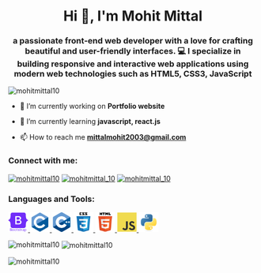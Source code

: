 <h1 align="center">Hi 👋, I'm Mohit Mittal</h1>
<h3 align="center">a passionate front-end web developer with a love for crafting beautiful and user-friendly interfaces. 💻 I specialize in building responsive and interactive web applications using modern web technologies such as HTML5, CSS3, JavaScript</h3>

<p align="left"> <img src="https://komarev.com/ghpvc/?username=mohitmittal10&label=Profile%20views&color=0e75b6&style=flat" alt="mohitmittal10" /> </p>

- 🔭 I’m currently working on **Portfolio website**

- 🌱 I’m currently learning **javascript, react.js**

- 📫 How to reach me **mittalmohit2003@gmail.com**

<h3 align="left">Connect with me:</h3>
<p align="left">
<a href="https://linkedin.com/in/mohitmittal10" target="blank"><img align="center" src="https://raw.githubusercontent.com/rahuldkjain/github-profile-readme-generator/master/src/images/icons/Social/linked-in-alt.svg" alt="mohitmittal10" height="30" width="40" /></a>
<a href="https://instagram.com/mohitmittal_10" target="blank"><img align="center" src="https://raw.githubusercontent.com/rahuldkjain/github-profile-readme-generator/master/src/images/icons/Social/instagram.svg" alt="mohitmittal_10" height="30" width="40" /></a>
<a href="https://www.leetcode.com/mohitmittal_10" target="blank"><img align="center" src="https://raw.githubusercontent.com/rahuldkjain/github-profile-readme-generator/master/src/images/icons/Social/leet-code.svg" alt="mohitmittal_10" height="30" width="40" /></a>
</p>

<h3 align="left">Languages and Tools:</h3>
<p align="left"> <a href="https://getbootstrap.com" target="_blank" rel="noreferrer"> <img src="https://raw.githubusercontent.com/devicons/devicon/master/icons/bootstrap/bootstrap-plain-wordmark.svg" alt="bootstrap" width="40" height="40"/> </a> <a href="https://www.cprogramming.com/" target="_blank" rel="noreferrer"> <img src="https://raw.githubusercontent.com/devicons/devicon/master/icons/c/c-original.svg" alt="c" width="40" height="40"/> </a> <a href="https://www.w3schools.com/cpp/" target="_blank" rel="noreferrer"> <img src="https://raw.githubusercontent.com/devicons/devicon/master/icons/cplusplus/cplusplus-original.svg" alt="cplusplus" width="40" height="40"/> </a> <a href="https://www.w3schools.com/css/" target="_blank" rel="noreferrer"> <img src="https://raw.githubusercontent.com/devicons/devicon/master/icons/css3/css3-original-wordmark.svg" alt="css3" width="40" height="40"/> </a> <a href="https://www.w3.org/html/" target="_blank" rel="noreferrer"> <img src="https://raw.githubusercontent.com/devicons/devicon/master/icons/html5/html5-original-wordmark.svg" alt="html5" width="40" height="40"/> </a> <a href="https://developer.mozilla.org/en-US/docs/Web/JavaScript" target="_blank" rel="noreferrer"> <img src="https://raw.githubusercontent.com/devicons/devicon/master/icons/javascript/javascript-original.svg" alt="javascript" width="40" height="40"/> </a> <a href="https://www.python.org" target="_blank" rel="noreferrer"> <img src="https://raw.githubusercontent.com/devicons/devicon/master/icons/python/python-original.svg" alt="python" width="40" height="40"/> </a> </p>

<p><img align="left" src="https://github-readme-stats.vercel.app/api/top-langs?username=mohitmittal10&show_icons=true&locale=en&layout=compact" alt="mohitmittal10" /></p>

<p>&nbsp;<img align="center" src="https://github-readme-stats.vercel.app/api?username=mohitmittal10&show_icons=true&locale=en" alt="mohitmittal10" /></p>

<p><img align="center" src="https://github-readme-streak-stats.herokuapp.com/?user=mohitmittal10&" alt="mohitmittal10" /></p>

